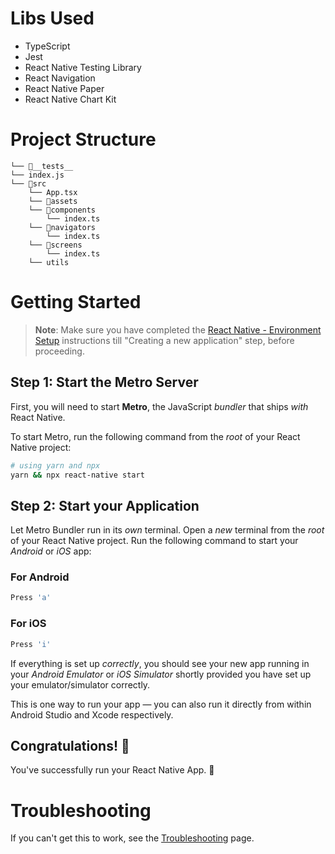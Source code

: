 # Libs Used

- TypeScript
- Jest
- React Native Testing Library
- React Navigation
- React Native Paper
- React Native Chart Kit

# Project Structure

```
└── 📁__tests__
└── index.js
└── 📁src
    └── App.tsx
    └── 📁assets
    └── 📁components
        └── index.ts
    └── 📁navigators
        └── index.ts
    └── 📁screens
        └── index.ts
    └── utils
```

# Getting Started

> **Note**: Make sure you have completed the [React Native - Environment Setup](https://reactnative.dev/docs/environment-setup) instructions till "Creating a new application" step, before proceeding.

## Step 1: Start the Metro Server

First, you will need to start **Metro**, the JavaScript _bundler_ that ships _with_ React Native.

To start Metro, run the following command from the _root_ of your React Native project:

```bash
# using yarn and npx
yarn && npx react-native start
```

## Step 2: Start your Application

Let Metro Bundler run in its _own_ terminal. Open a _new_ terminal from the _root_ of your React Native project. Run the following command to start your _Android_ or _iOS_ app:

### For Android

```bash
Press 'a'
```

### For iOS

```bash
Press 'i'
```

If everything is set up _correctly_, you should see your new app running in your _Android Emulator_ or _iOS Simulator_ shortly provided you have set up your emulator/simulator correctly.

This is one way to run your app — you can also run it directly from within Android Studio and Xcode respectively.

## Congratulations! :tada:

You've successfully run your React Native App. :partying_face:

# Troubleshooting

If you can't get this to work, see the [Troubleshooting](https://reactnative.dev/docs/troubleshooting) page.

